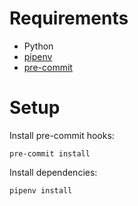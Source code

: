 # Requirements

- Python
- [pipenv](https://pipenv.pypa.io/en/latest/)
- [pre-commit](https://pre-commit.com/)

# Setup

Install pre-commit hooks:

```
pre-commit install
```

Install dependencies:

```
pipenv install
```

